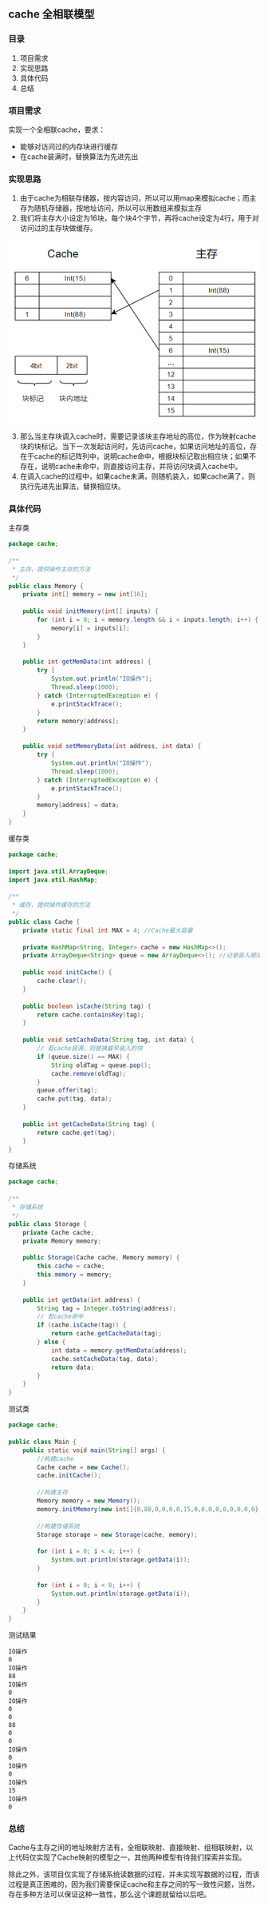 ## cache 全相联模型

### 目录

1. 项目需求
2. 实现思路
3. 具体代码
4. 总结



### 项目需求

实现一个全相联cache，要求：

* 能够对访问过的内存块进行缓存
* 在cache装满时，替换算法为先进先出



### 实现思路

1. 由于cache为相联存储器，按内容访问，所以可以用map来模拟cache；而主存为随机存储器，按地址访问，所以可以用数组来模拟主存
2. 我们将主存大小设定为16块，每个块4个字节，再将cache设定为4行，用于对访问过的主存块做缓存。

![image-20210912202821315](image-20210912202821315.png)

3. 那么当主存块调入cache时，需要记录该块主存地址的高位，作为映射cache块的块标记。当下一次发起访问时，先访问cache，如果访问地址的高位，存在于cache的标记阵列中，说明cache命中，根据块标记取出相应块；如果不存在，说明cache未命中，则直接访问主存，并将访问块调入cache中。
4. 在调入cache的过程中，如果cache未满，则随机装入，如果cache满了，则执行先进先出算法，替换相应块。



### 具体代码

主存类

```java
package cache;

/**
 * 主存，提供操作主存的方法
 */
public class Memory {
    private int[] memory = new int[16];

    public void initMemory(int[] inputs) {
        for (int i = 0; i < memory.length && i < inputs.length; i++) {
            memory[i] = inputs[i];
        }
    }

    public int getMemData(int address) {
        try {
            System.out.println("IO操作");
            Thread.sleep(1000);
        } catch (InterruptedException e) {
            e.printStackTrace();
        }
        return memory[address];
    }

    public void setMemoryData(int address, int data) {
        try {
            System.out.println("IO操作");
            Thread.sleep(1000);
        } catch (InterruptedException e) {
            e.printStackTrace();
        }
        memory[address] = data;
    }
}

```



缓存类

```java
package cache;

import java.util.ArrayDeque;
import java.util.HashMap;

/**
 * 缓存，提供操作缓存的方法
 */
public class Cache {
    private static final int MAX = 4; //Cache最大容量

    private HashMap<String, Integer> cache = new HashMap<>();
    private ArrayDeque<String> queue = new ArrayDeque<>(); //记录装入顺序

    public void initCache() {
        cache.clear();
    }

    public boolean isCache(String tag) {
        return cache.containsKey(tag);
    }

    public void setCacheData(String tag, int data) {
        // 若cache装满，则替换最早装入的块
        if (queue.size() == MAX) {
            String oldTag = queue.pop();
            cache.remove(oldTag);
        }
        queue.offer(tag);
        cache.put(tag, data);
    }

    public int getCacheData(String tag) {
        return cache.get(tag);
    }
}

```



存储系统

```java
package cache;

/**
 * 存储系统
 */
public class Storage {
    private Cache cache;
    private Memory memory;

    public Storage(Cache cache, Memory memory) {
        this.cache = cache;
        this.memory = memory;
    }

    public int getData(int address) {
        String tag = Integer.toString(address);
        // 若cache命中
        if (cache.isCache(tag)) {
            return cache.getCacheData(tag);
        } else {
            int data = memory.getMemData(address);
            cache.setCacheData(tag, data);
            return data;
        }
    }
}

```



测试类

```java
package cache;

public class Main {
    public static void main(String[] args) {
        //构建cache
        Cache cache = new Cache();
        cache.initCache();

        //构建主存
        Memory memory = new Memory();
        memory.initMemory(new int[]{0,88,0,0,0,0,15,0,0,0,0,0,0,0,0,0});

        //构建存储系统
        Storage storage = new Storage(cache, memory);

        for (int i = 0; i < 4; i++) {
            System.out.println(storage.getData(i));
        }

        for (int i = 0; i < 8; i++) {
            System.out.println(storage.getData(i));
        }
    }
}

```



测试结果

```
IO操作
0
IO操作
88
IO操作
0
IO操作
0
0
88
0
0
IO操作
0
IO操作
0
IO操作
15
IO操作
0
```



### 总结

Cache与主存之间的地址映射方法有，全相联映射、直接映射、组相联映射，以上代码仅实现了Cache映射的模型之一，其他两种模型有待我们探索并实现。

除此之外，该项目仅实现了存储系统读数据的过程，并未实现写数据的过程，而该过程是真正困难的，因为我们需要保证cache和主存之间的写一致性问题，当然，存在多种方法可以保证这种一致性，那么这个课题就留给以后吧。





